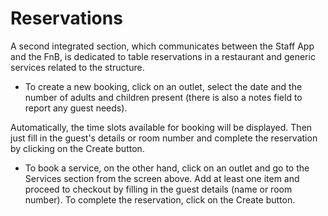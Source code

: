 # Reservations

A second integrated section, which communicates between the Staff App and the FnB, is dedicated to table reservations in a restaurant and generic services related to the structure.

- To create a new booking, click on an outlet, select the date and the number of adults and children present (there is also a notes field to report any guest needs).

Automatically, the time slots available for booking will be displayed. Then just fill in the guest's details or room number and complete the reservation by clicking on the Create button.

- To book a service, on the other hand, click on an outlet and go to the Services section from the screen above. Add at least one item and proceed to checkout by filling in the guest details (name or room number). To complete the reservation, click on the Create button.